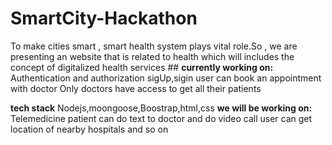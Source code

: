 # SmartCity-Hackathon

To make cities smart , smart health system plays vital role.So , we are presenting an website that is related to health  which  will includes the concept of digitalized health services ##
**currently working on:**
Authentication and authorization
 sigUp,sigin
user can book an appointment with doctor
Only doctors have access to get  all their patients
 


**tech stack**
Nodejs,moongoose,Boostrap,html,css
**we will be working on:**
Telemedicine patient can do text  to doctor and do video call
user can get location of nearby hospitals and so on


